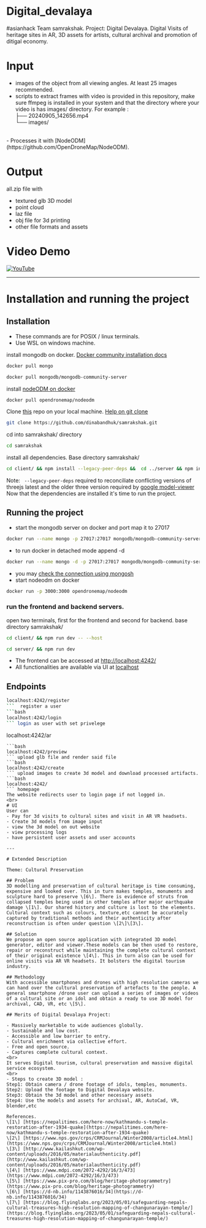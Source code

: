 # Digital_devalaya
#asianhack
Team samrakshak. Project: Digital Devalaya. Digital Visits of heritage sites in AR, 3D assets for artists, cultural archival and promotion of ditigal economy.
# Input
- images of the object from all viewing angles. At least 25 images recommended.
- scripts to extract frames with video is provided in this repository, make sure ffmpeg is installed in your system and that the directory where your video is has images/ directory. For example : <br>
├── 20240905_142656.mp4<br>
└── images/
<br>
- Processes it with [NodeODM](https://github.com/OpenDroneMap/NodeODM).

# Output
all.zip file with
- textured glb 3D model
- point cloud
- laz file
- obj file for 3d printing
- other file formats and assets

# Video Demo
[![YouTube](http://i.ytimg.com/vi/JgxniHbMkhY/hqdefault.jpg)](https://www.youtube.com/watch?v=JgxniHbMkhY)

---

# Installation and running the project
## Installation
- These commands are for POSIX / linux terminals.
- Use WSL on windows machine.


install mongodb on docker. [Docker community installation docs](https://www.mongodb.com/docs/manual/tutorial/install-mongodb-community-with-docker/)<br>
```bash
docker pull mongo
```
```bash
docker pull mongodb/mongodb-community-server
```
install [nodeODM on docker](https://hub.docker.com/r/opendronemap/nodeodm)
```bash
docker pull opendronemap/nodeodm
```
Clone [this](https://github.com/dinabandhuk/samrakshak/tree/main) repo on your local machine. [Help on git clone](https://docs.github.com/en/repositories/creating-and-managing-repositories/cloning-a-repository)
```bash
git clone https://github.com/dinabandhuk/samrakshak.git
```
cd into samrakshak/ directory
```bash
cd samrakshak
```
install all dependencies. Base directory samrakshak/
```bash
cd client/ && npm install --legacy-peer-deps &&  cd ../server && npm install && cd ..
```
Note: ``` --legacy-peer-deps``` required to reconciliate conflicting versions of threejs latest and the older three version required by [google model-viewer](https://www.npmjs.com/package/@google/model-viewer)
<br>
Now that the dependencies are installed it's time to run the project.
## Running the project

- start the mongodb server on docker and port map it to 27017<br>
```bash
docker run --name mongo -p 27017:27017 mongodb/mongodb-community-server 
```
- to run docker in detached mode append -d
```bash
docker run --name mongo -d -p 27017:27017 mongodb/mongodb-community-server
```
- you may [check the connection using mongosh](https://www.mongodb.com/docs/manual/tutorial/install-mongodb-community-with-docker/#connect-to-the-mongodb-deployment-with-mongosh)
- start nodeodm on docker
```bash
docker run -p 3000:3000 opendronemap/nodeodm
```
### run the frontend and backend servers.
open two terminals, first for the frontend and second for backend.
base directory samrakshak/
```bash
cd client/ && npm run dev -- --host
```
```bash
cd server/ && npm run dev
```

- The frontend can be accessed at [http://localhost:4242/](http://localhost:4242/)
- All functionalities are available via UI at [localhost](http://localhost:4242/)

## Endpoints

```bash
localhost:4242/register
```  register a user
```bash
localhost:4242/login
``` login as user with set privelege
```
localhost:4242/ar
``` in [ARCore supported devices](https://developers.google.com/ar/devices) mobile devices for AR experience.
```bash
localhost:4242/preview
``` upload glb file and render said file
```bash
localhost:4242/create
``` upload images to create 3d model and download processed artifacts.
```bash
localhost:4242/
``` homepage
The website redirects user to login page if not logged in.
<br>
# UI
User can
- Pay for 3d visits to cultural sites and visit in AR VR headsets.
- Create 3d models from image input
- view the 3d model on out website
- view processing logs
- have persistent user assets and user accounts

---

# Extended Description

Theme: Cultural Preservation

## Problem  
3D modelling and preservation of cultural heritage is time consuming, expensive and looked over. This in turn makes temples, monuments and sculpture hard to preserve \[6\]. There is evidence of struts from collapsed temples being used in other temples after major earthquake damage \[1\]. Our shared history and culture is lost to the elements. Cultural context such as colours, texture,etc cannot be accurately captured by traditional methods and their authenticity after reconstruction is often under question \[2\]\[3\].

## Solution  
We propose an open source application with integrated 3D model generator, editor and viewer.These models can be then used to restore, repair or reconstruct while maintaining the complete cultural context of their original existence \[4\]. This in turn also can be used for online visits via AR VR headsets. It bolsters the digital tourism industry.

## Methodology  
With accessible smartphones and drones with high resolution cameras we can hand over the cultural preservation of artefacts to the people. A general smartphone /drone user can upload a series of images or videos of a cultural site or an idol and obtain a ready to use 3D model for  archival, CAD, VR, etc \[5\]. 

## Merits of Digital Devalaya Project:

- Massively marketable to wide audiences globally.
- Sustainable and low cost.
- Accessible and low barrier to entry.
- Cultural enrichment via collective effort.
- Free and open source.
- Captures complete cultural context.
<br>
It serves Digital tourism, cultural preservation and massive digital service ecosystem.
<br>
- Steps to create 3D model :  
Step1: Obtain camera / drone footage of idols, temples, monuments.  
Step2: Upload the footage to Digital Devalaya website.  
Step3: Obtain the 3d model and other necessary assets  
Step4: Use the models and assets for archival, AR, AutoCad, VR, blender,etc

References.  
\[1\] [https://nepalitimes.com/here-now/kathmandu-s-temple-restoration-after-1934-quake](https://nepalitimes.com/here-now/kathmandu-s-temple-restoration-after-1934-quake)  
\[2\] [https://www.nps.gov/crps/CRMJournal/Winter2008/article4.html](https://www.nps.gov/crps/CRMJournal/Winter2008/article4.html)  
\[3\] [http://www.kailashkut.com/wp-content/uploads/2016/05/materialauthenticity.pdf](http://www.kailashkut.com/wp-content/uploads/2016/05/materialauthenticity.pdf)  
\[4\] [https://www.mdpi.com/2072-4292/16/3/473](https://www.mdpi.com/2072-4292/16/3/473)  
\[5\] [https://www.pix-pro.com/blog/heritage-photogrammetry](https://www.pix-pro.com/blog/heritage-photogrammetry)  
\[6\] [https://d-nb.info/1143876016/34](https://d-nb.info/1143876016/34)  
\[7\] [https://blog.flyinglabs.org/2023/05/01/safeguarding-nepals-cultural-treasures-high-resolution-mapping-of-changunarayan-temple/](https://blog.flyinglabs.org/2023/05/01/safeguarding-nepals-cultural-treasures-high-resolution-mapping-of-changunarayan-temple/)
